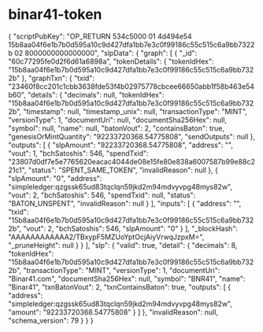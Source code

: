 # binar41-token
{ "scriptPubKey": "OP_RETURN 534c5000 01 4d494e54 15b8aa04f6e1b7b0d595a10c9d427dfa1bb7e3c0f99186c55c515c6a9bb7322b 02 8000000000000000", "slpData": { "graph": [ { "_id": "60c77295fe0d2f6d61a6898a", "tokenDetails": { "tokenIdHex": "15b8aa04f6e1b7b0d595a10c9d427dfa1bb7e3c0f99186c55c515c6a9bb7322b" }, "graphTxn": { "txid": "23460f8cc201c1cbb3638fde53f4b02975778cbcee66650abb1f58b463e54b60", "details": { "decimals": null, "tokenIdHex": "15b8aa04f6e1b7b0d595a10c9d427dfa1bb7e3c0f99186c55c515c6a9bb7322b", "timestamp": null, "timestamp_unix": null, "transactionType": "MINT", "versionType": 1, "documentUri": null, "documentSha256Hex": null, "symbol": null, "name": null, "batonVout": 2, "containsBaton": true, "genesisOrMintQuantity": "92233720368.54775808", "sendOutputs": null }, "outputs": [ { "slpAmount": "92233720368.54775808", "address": "", "vout": 1, "bchSatoshis": 546, "spendTxid": "23807d0df7e5e7765620eacac4044de08e15fe80e838a6007587b99e88c221c1", "status": "SPENT_SAME_TOKEN", "invalidReason": null }, { "slpAmount": "0", "address": "simpleledger:qzgssk65ud83tqclqn59jkd2m94mdvyvpg48mys82w", "vout": 2, "bchSatoshis": 546, "spendTxid": null, "status": "BATON_UNSPENT", "invalidReason": null } ], "inputs": [ { "address": "", "txid": "15b8aa04f6e1b7b0d595a10c9d427dfa1bb7e3c0f99186c55c515c6a9bb7322b", "vout": 2, "bchSatoshis": 546, "slpAmount": "0" } ], "_blockHash": "AAAAAAAAAAAA2/TBxypF5MZUoYptOcjAiyVrwqJzpxM=", "_pruneHeight": null } } ], "slp": { "valid": true, "detail": { "decimals": 8, "tokenIdHex": "15b8aa04f6e1b7b0d595a10c9d427dfa1bb7e3c0f99186c55c515c6a9bb7322b", "transactionType": "MINT", "versionType": 1, "documentUri": "Binar41.com", "documentSha256Hex": null, "symbol": "BNR41", "name": "Binar41", "txnBatonVout": 2, "txnContainsBaton": true, "outputs": [ { "address": "simpleledger:qzgssk65ud83tqclqn59jkd2m94mdvyvpg48mys82w", "amount": "92233720368.54775808" } ] }, "invalidReason": null, "schema_version": 79 } } }

